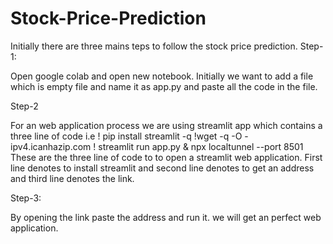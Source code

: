 # Stock-Price-Prediction
Initially there are three mains teps to follow the stock price prediction.
Step-1:

Open google colab and open new notebook. Initially we want to add a file which is empty file and name it as app.py and paste all the code in the file. 

Step-2

For an web application process we are using streamlit app which contains a three line of code i.e
! pip install streamlit -q
!wget -q -O - ipv4.icanhazip.com
! streamlit run app.py & npx localtunnel --port 8501
These are the three line of code to to open a streamlit web application. First line denotes to install streamlit and second line denotes to get an address and third line denotes the link.

Step-3:

By opening the link paste the address and run it. we will get an perfect web application.
